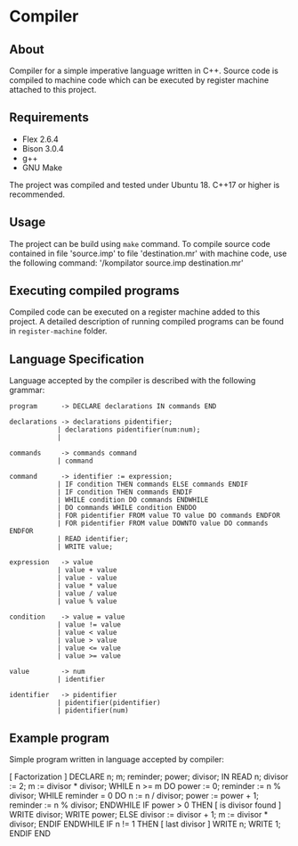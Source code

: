 # Compiler
## About
Compiler for a simple imperative language written in C++. Source code is compiled to machine code which can be executed by register machine attached to this project.

## Requirements
- Flex 2.6.4
- Bison 3.0.4
- g++
- GNU Make

The project was compiled and tested under Ubuntu 18. 
C++17 or higher is recommended.

## Usage
The project can be build using `make` command. To compile source code  contained in file 'source.imp' to file 'destination.mr' with machine code, use the following command:
'/kompilator source.imp destination.mr'

## Executing compiled programs
Compiled code can be executed on a register machine added to this project. A detailed description of running compiled programs can be found in `register-machine` folder.

## Language Specification
Language accepted by the compiler is described with the following grammar:


    program      -> DECLARE declarations IN commands END

    declarations -> declarations pidentifier;
                | declarations pidentifier(num:num);
                | 

    commands     -> commands command
                | command

    command      -> identifier := expression;
                | IF condition THEN commands ELSE commands ENDIF
                | IF condition THEN commands ENDIF
                | WHILE condition DO commands ENDWHILE
                | DO commands WHILE condition ENDDO
                | FOR pidentifier FROM value TO value DO commands ENDFOR
                | FOR pidentifier FROM value DOWNTO value DO commands ENDFOR
                | READ identifier;
                | WRITE value;

    expression   -> value
                | value + value
                | value - value
                | value * value
                | value / value
                | value % value

    condition    -> value = value
                | value != value
                | value < value
                | value > value
                | value <= value
                | value >= value

    value        -> num
                | identifier

    identifier   -> pidentifier
                | pidentifier(pidentifier)
                | pidentifier(num)

## Example program
Simple program written in language accepted by compiler:

[ Factorization ]
DECLARE
    n; m; reminder; power; divisor;
IN
    READ n;
    divisor := 2;
    m := divisor * divisor;
    WHILE n >= m DO
        power := 0;
        reminder := n % divisor;
        WHILE reminder = 0 DO
            n := n / divisor;
            power := power + 1;
            reminder := n % divisor;
        ENDWHILE
        IF power > 0 THEN [ is divisor found ]
            WRITE divisor;
            WRITE power;
        ELSE
            divisor := divisor + 1;
            m := divisor * divisor;
        ENDIF
    ENDWHILE
    IF n != 1 THEN [ last divisor ]
        WRITE n;
        WRITE 1;
    ENDIF
END
